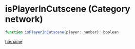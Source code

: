# isPlayerInCutscene (Category network)

```js
function isPlayerInCutscene(player: number): boolean
```

[filename](isPlayerInCutscene_m.md ':include')